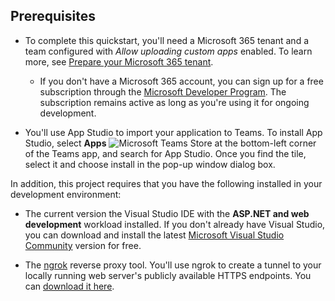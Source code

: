 ## Prerequisites

- To complete this quickstart, you'll need a Microsoft 365 tenant and a team configured with *Allow uploading custom apps* enabled. To learn more, see [Prepare your Microsoft 365 tenant](~/concepts/build-and-test/prepare-your-o365-tenant.md).
  - If you don't have a Microsoft 365 account, you can sign up for a free subscription through the [Microsoft Developer Program](https://developer.microsoft.com/microsoft-365/dev-program). The subscription remains active as long as you're using it for ongoing development.

- You'll use App Studio to import your application to Teams. To install App Studio, select **Apps** ![Microsoft Teams Store](~/assets/images/tab-images/storeApp.png) at the bottom-left corner of the Teams app, and search for App Studio. Once you find the tile, select it and choose install in the pop-up window dialog box.

In addition, this project requires that you have the following installed in your development environment:

- The current version the Visual Studio IDE with the **ASP.NET and web development** workload installed. If you don't already have Visual Studio, you can download and install the latest [Microsoft Visual Studio Community](https://visualstudio.microsoft.com/downloads) version for free.

- The [ngrok](https://ngrok.com) reverse proxy tool. You'll use ngrok to create a tunnel to your locally running web server's publicly available HTTPS endpoints. You can [download it here](https://ngrok.com/download).
